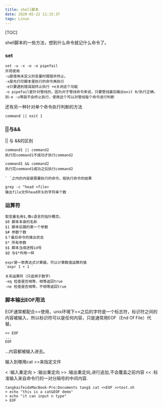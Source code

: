 ```yaml
---
title: shell脚本
date: 2020-05-22 11:15:37
tags: Linux
---
```


[TOC]

shell脚本的一些方法，想到什么命令就记什么命令了。

### set

```shell
set -u -x -e -o pipefail
开局使用
-u是使用未定义的变量时报错并终止。
-x是先打印脚本里执行的命令再执行
-e只要遇到错误就终止执行 +e关闭这个功能
-o pipefail是针对管线的，因为对于管线命令来说，只要管线最后输出exit 0/执行正确，则-e -u等就不会终止执行，使用这个可以对管线每个命令进行判断
```

还有另一种针对单个命令执行判断的方法

```shell
command || exit 1
```

### ||与&& 

|| 与 &&的区别

```shell
command1 || command2
执行完command1不成功才执行command2

command1 && command2 
执行完command1成功之后执行command2
```

```shel
` `之内的内容是需要执行的命令，取执行命令的结果
```

```shell
grep -c ^head <file>
输出file文件head开头的字符串个数
```

### 运算符

```shell
取变量名用$,像c语言的指针概念。
$0 脚本本身的名称
$1 脚本后跟的第一个参数
$# 参数个数
$？最后命令的推出状态
$* 所有参数
$$ 脚本当成进程id号
$@ 与$*作用一样
```

```shel
expr是一款表达式计算器，可以计算数值运算的值
`expr 1 + 1 `
```

```shell
关系运算符（只适用于数字）
-eq 检查是否相等，相等返回true
-ne 检查是否相等，不相等返回true
```

### 脚本输出EOF用法

EOF通常都配合<<使用，unix环境下<<之后的字符是一个标志符，标识符之间的内容被输入，所以标识符可以是任何内容，只是通常用EOF（End Of File）代替。

```shell
<< EOF
...
EOF
```

...内容都被输入进去。

输入到哪用cat >>来指定文件

< :输入重定向
\> :输出重定向
\>> :输出重定向,进行追加,不会覆盖之前内容
<< :标准输入来自命令行的一对分隔号的中间内容.

```shell
tangkaifeideMacBook-Pro:Documents tang$ cat <<EOF >>test.sh 
> echo "this is a cat&EOF demo"
> echo "it can input n type"
> EOF
```



